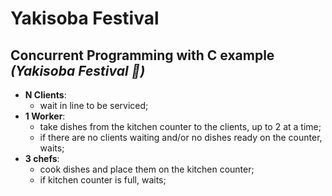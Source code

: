 # Yakisoba Festival
## Concurrent Programming with C example _(Yakisoba Festival 🍝)_

* __N Clients__:
    * wait in line to be serviced;
* __1 Worker__:
    * take dishes from the kitchen counter to the clients, up to 2 at a time;
    * if there are no clients waiting and/or no dishes ready on the counter, waits;
* __3 chefs__:
    * cook dishes and place them on the kitchen counter;
    * if kitchen counter is full, waits;
